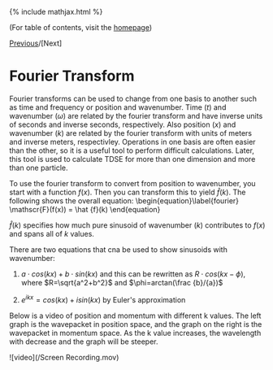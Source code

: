 {% include mathjax.html %}

(For table of contents, visit the [homepage](/README.md))

[Previous](Class_Mar1.md)/[Next]

# Fourier Transform

Fourier transforms can be used to change from one basis to another such as time and frequency or position and wavenumber. Time ($t$) and wavenumber ($\omega$) are related by the fourier transform and have inverse units of seconds and inverse seconds, respectively. Also position ($x$) and wavenumber ($k$) are related by the fourier transform with units of meters and inverse meters, respectivley. Operations in one basis are often easier than the other, so it is a useful tool to perform difficult calculations. Later, this tool is used to calculate TDSE for more than one dimension and more than one particle. 

To use the fourier transform to convert from position to wavenumber, you start with a function $f(x)$. Then you can transform this to yield $\hat {f}(k)$. The following shows the overall equation:
\begin{equation}\label{fourier}
  \mathscr{F}(f(x)) = \hat {f}(k)
\end{equation}

$\hat{f}(k)$ specifies how much pure sinusoid of wavenumber ($k$) contributes to $f(x)$ and spans all of $k$ values.

There are two equations that cna be used to show sinusoids with wavenumber:

1. $a \cdot cos(kx) + b \cdot sin(kx)$ and this can be rewritten as $R \cdot cos(kx-\phi)$, where $R=\sqrt{a^2+b^2}$ and $\phi=arctan(\frac {b}/{a})$

2. $e^{ikx}=cos(kx)+isin(kx)$ by Euler's approximation

Below is a video of position and momentum with different k values. The left graph is the wavepacket in position space, and the graph on the right is the wavepacket in momentum space. As the k value increases, the wavelength with decrease and the graph will be steeper. 

![video](/Screen Recording.mov)

